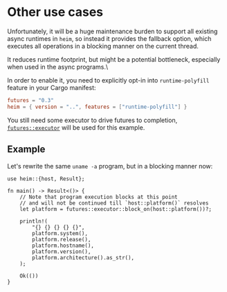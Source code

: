 # Other use cases

Unfortunately, it will be a huge maintenance burden to support
all existing async runtimes in `heim`,
so instead it provides the fallback option,
which executes all operations in a blocking manner on the current thread.

It reduces runtime footprint, but might be a potential bottleneck,
especially when used in the async programs.\

In order to enable it, you need to explicitly opt-in into
`runtime-polyfill` feature in your Cargo manifest:

```toml
futures = "0.3"
heim = { version = "..", features = ["runtime-polyfill"] }
```

You still need some executor to drive futures to completion,
[`futures::executor`](https://docs.rs/futures/0.3.4/futures/executor/index.html)
will be used for this example.

## Example

Let's rewrite the same `uname -a` program, but in a blocking manner now:

```rust,edition2018
use heim::{host, Result};

fn main() -> Result<()> {
    // Note that program execution blocks at this point
    // and will not be continued till `host::platform()` resolves
    let platform = futures::executor::block_on(host::platform())?;

    println!(
        "{} {} {} {} {}",
        platform.system(),
        platform.release(),
        platform.hostname(),
        platform.version(),
        platform.architecture().as_str(),
    );

    Ok(())
}
```

